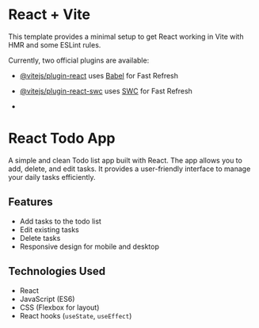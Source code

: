 # React + Vite

This template provides a minimal setup to get React working in Vite with HMR and some ESLint rules.

Currently, two official plugins are available:

- [@vitejs/plugin-react](https://github.com/vitejs/vite-plugin-react/blob/main/packages/plugin-react/README.md) uses [Babel](https://babeljs.io/) for Fast Refresh
- [@vitejs/plugin-react-swc](https://github.com/vitejs/vite-plugin-react-swc) uses [SWC](https://swc.rs/) for Fast Refresh

- 

# React Todo App

A simple and clean Todo list app built with React. The app allows you to add, delete, and edit tasks. It provides a user-friendly interface to manage your daily tasks efficiently.

## Features

- Add tasks to the todo list
- Edit existing tasks
- Delete tasks
- Responsive design for mobile and desktop

## Technologies Used

- React
- JavaScript (ES6)
- CSS (Flexbox for layout)
- React hooks (`useState`, `useEffect`)



